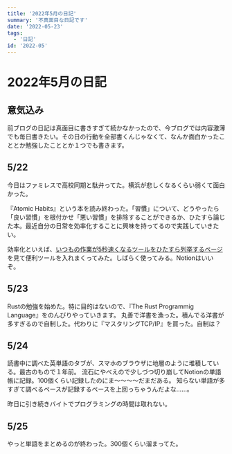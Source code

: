 ```yaml
---
title: '2022年5月の日記'
summary: '不真面目な日記です'
date: '2022-05-23'
tags: 
  - '日記'
id: '2022-05'
---
```


# 2022年5月の日記

## 意気込み

前ブログの日記は真面目に書きすぎて続かなかったので、今ブログでは内容激薄でも毎日書きたい。その日の行動を全部書くんじゃなくて、なんか面白かったこととか勉強したこととか１つでも書きます。

## 5/22

今日はファミレスで高校同期と駄弁ってた。横浜が悲しくなるくらい弱くて面白かった。

『Atomic Habits』という本を読み終わった。「習慣」について、どうやったら「良い習慣」を根付かせ「悪い習慣」を排除することができるか、ひたすら論じた本。最近自分の日常を効率化することに興味を持ってるので実践していきたい。

効率化といえば、[いつもの作業が5秒速くなるツールをひたすら列挙するページ](https://zenn.dev/futsu/articles/d54d7dfda7bb7f81a93e)を見て便利ツールを入れまくってみた。しばらく使ってみる。Notionはいいぞ。

## 5/23
Rustの勉強を始めた。特に目的はないので、『The Rust Programmig Language』をのんびりやっていきます。
丸善で洋書を漁った。積んでる洋書が多すぎるので自制した。代わりに『マスタリングTCP/IP』を買った。自制は？

## 5/24
読書中に調べた英単語のタブが、スマホのブラウザに地層のように堆積している。最古のもので１年前。
流石にやべえので少しづつ切り崩してNotionの単語帳に記録。100個くらい記録したのにま～～～～だまだある。
知らない単語が多すぎて調べるペースが記録するペースを上回っちゃうんだよな……。

昨日に引き続きバイトでプログラミングの時間は取れない。

## 5/25
やっと単語をまとめるのが終わった。300個くらい溜まってた。